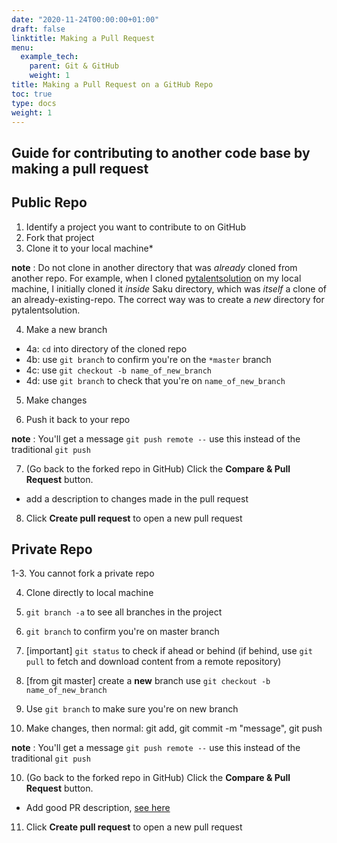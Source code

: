 ```yaml
---
date: "2020-11-24T00:00:00+01:00"
draft: false
linktitle: Making a Pull Request
menu:
  example_tech:
    parent: Git & GitHub
    weight: 1
title: Making a Pull Request on a GitHub Repo
toc: true
type: docs
weight: 1
---
```


## Guide for contributing to another code base by making a pull request

## Public Repo

1. Identify a project you want to contribute to on GitHub
2. Fork that project
3. Clone it to your local machine*

**note** : Do not clone in another directory that was *already* cloned from another repo. For example, when I cloned [pytalentsolution](https://github.com/PaulApivat/pytalentsolution) on my local machine, I initially cloned it *inside* Saku directory, which was *itself* a clone of an already-existing-repo. The correct way was to create a *new* directory for pytalentsolution.

4. Make a new branch

- 4a: `cd` into directory of the cloned repo
- 4b: use `git branch` to confirm you're on the `*master` branch
- 4c: use `git checkout -b name_of_new_branch` 
- 4d: use `git branch` to check that you're on `name_of_new_branch`

5. Make changes

6. Push it back to your repo

**note** : You'll get a message `git push remote --` use this instead of the traditional `git push`

7. (Go back to the forked repo in GitHub) Click the **Compare & Pull Request** button.

- add a description to changes made in the pull request 

8. Click **Create pull request** to open a new pull request

## Private Repo

1-3. You cannot fork a private repo

4. Clone directly to local machine

5. `git branch -a` to see all branches in the project

6. `git branch` to confirm you're on master branch

6. [important] `git status` to check if ahead or behind (if behind, use `git pull` to fetch and download content from a remote repository)

7. [from git master] create a **new** branch use `git checkout -b name_of_new_branch`

8. Use `git branch` to make sure you're on new branch

9. Make changes, then normal: git add, git commit -m "message", git push 

**note** : You'll get a message `git push remote --` use this instead of the traditional `git push`

10. (Go back to the forked repo in GitHub) Click the **Compare & Pull Request** button.

- Add good PR description, [see here](https://www.pullrequest.com/blog/writing-a-great-pull-request-description/)

11. Click **Create pull request** to open a new pull request
